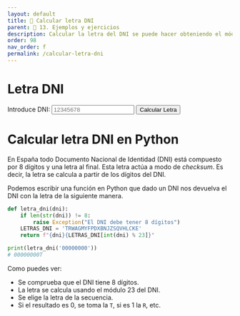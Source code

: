 ```yaml
---
layout: default
title: 📙 Calcular letra DNI
parent: 🔬 13. Ejemplos y ejercicios
description: Calcular la letra del DNI se puede hacer obteniendo el módulo 23 del DNI.
order: 98
nav_order: f
permalink: /calcular-letra-dni
---
```


# Letra DNI

<div>
    <label for="dni">Introduce DNI:</label>
    <input type="text" id="dni" maxlength="8" placeholder="12345678">
    <button type="button" onclick="calcularLetra()">Calcular Letra</button>
    <p id="resultado"></p>
</div>

<script>
    document.addEventListener("DOMContentLoaded", function() {
        window.calcularLetra = function() {
            const letras = "TRWAGMYFPDXBNJZSQVHLCKE";
            const numeroDni = document.getElementById("dni").value;

            if (!/^\d{8}$/.test(numeroDni)) {
                document.getElementById("resultado").innerText = "Error: Introduce un número de 8 dígitos.";
                return;
            }

            const resto = numeroDni % 23;
            const letra = letras[resto];
            document.getElementById("resultado").innerText = `${numeroDni}${letra}`;
        };
    });
</script>

# Calcular letra DNI en Python

En España todo Documento Nacional de Identidad (DNI) está compuesto por 8 dígitos y una letra al final.
Esta letra actúa a modo de *checksum*. Es decir, la letra se calcula a partir de los dígitos del DNI.

Podemos escribir una función en Python que dado un DNI nos devuelva el DNI con la letra de la siguiente manera.

```python
def letra_dni(dni):
    if len(str(dni)) != 8:
        raise Exception("El DNI debe tener 8 dígitos")
    LETRAS_DNI = 'TRWAGMYFPDXBNJZSQVHLCKE'
    return f"{dni}{LETRAS_DNI[int(dni) % 23]}"

print(letra_dni('00000000'))
# 00000000T
```

Como puedes ver:
* Se comprueba que el DNI tiene 8 dígitos.
* La letra se calcula usando el módulo 23 del DNI.
* Se elige la letra de la secuencia.
* Si el resultado es 0, se toma la `T`, si es 1 la `R`, etc.
